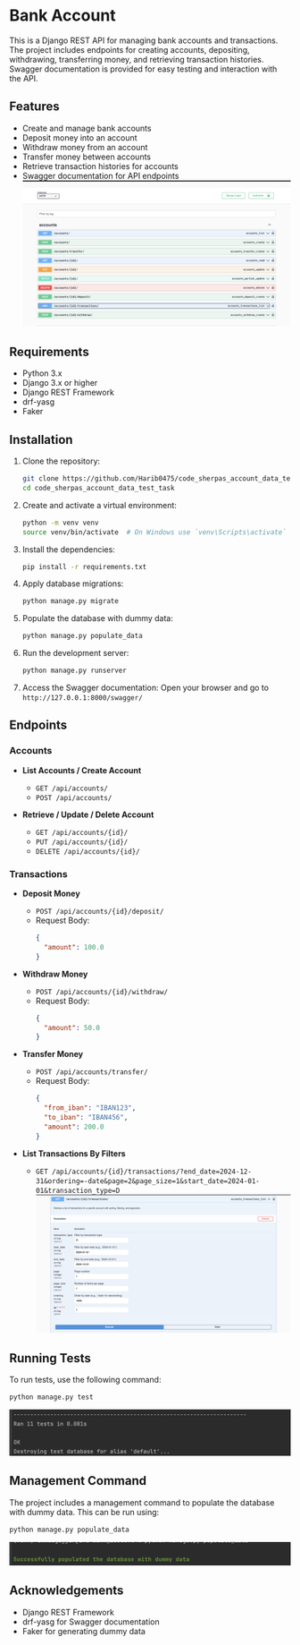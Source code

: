 
# Bank Account

This is a Django REST API for managing bank accounts and transactions. The project includes endpoints for creating accounts, depositing, withdrawing, transferring money, and retrieving transaction histories. Swagger documentation is provided for easy testing and interaction with the API.

## Features

- Create and manage bank accounts
- Deposit money into an account
- Withdraw money from an account
- Transfer money between accounts
- Retrieve transaction histories for accounts
- Swagger documentation for API endpoints
![All Endpoints Image not Found](all_endpoints.png?raw=true "Title")

## Requirements

- Python 3.x
- Django 3.x or higher
- Django REST Framework
- drf-yasg
- Faker

## Installation

1. Clone the repository:
   ```bash
   git clone https://github.com/Harib0475/code_sherpas_account_data_test_task.git
   cd code_sherpas_account_data_test_task
   ```

2. Create and activate a virtual environment:
   ```bash
   python -m venv venv
   source venv/bin/activate  # On Windows use `venv\Scripts\activate`
   ```

3. Install the dependencies:
    ```bash
   pip install -r requirements.txt
   ```

4. Apply database migrations:
    ```bash
   python manage.py migrate
   ```

5. Populate the database with dummy data:
   ```bash
   python manage.py populate_data
   ```

6. Run the development server:
   ```bash
   python manage.py runserver
   ```

7. Access the Swagger documentation:
   Open your browser and go to `http://127.0.0.1:8000/swagger/`

## Endpoints

### Accounts

- **List Accounts / Create Account**
  - `GET /api/accounts/`
  - `POST /api/accounts/`

- **Retrieve / Update / Delete Account**
  - `GET /api/accounts/{id}/`
  - `PUT /api/accounts/{id}/`
  - `DELETE /api/accounts/{id}/`

### Transactions

- **Deposit Money**
  - `POST /api/accounts/{id}/deposit/`
  - Request Body:
    ```json
    {
      "amount": 100.0
    }
    ```

- **Withdraw Money**
  - `POST /api/accounts/{id}/withdraw/`
  - Request Body:
    ```json
    {
      "amount": 50.0
    }
    ```

- **Transfer Money**
  - `POST /api/accounts/transfer/`
  - Request Body:
    ```json
    {
      "from_iban": "IBAN123",
      "to_iban": "IBAN456",
      "amount": 200.0
    }
    ```

- **List Transactions By Filters**
  - `GET /api/accounts/{id}/transactions/?end_date=2024-12-31&ordering=-date&page=2&page_size=1&start_date=2024-01-01&transaction_type=D`
    ![Transaction Image not Found](transactions.png?raw=true "Title")
  

## Running Tests

To run tests, use the following command:
```bash
python manage.py test
```
![Test Cases Image not Found](test_cases_results.png?raw=true "Title")


## Management Command

The project includes a management command to populate the database with dummy data. This can be run using:
```bash
python manage.py populate_data
```
![Populate Data Image not Found](populate_data.png?raw=true "Title")


## Acknowledgements

- Django REST Framework
- drf-yasg for Swagger documentation
- Faker for generating dummy data
